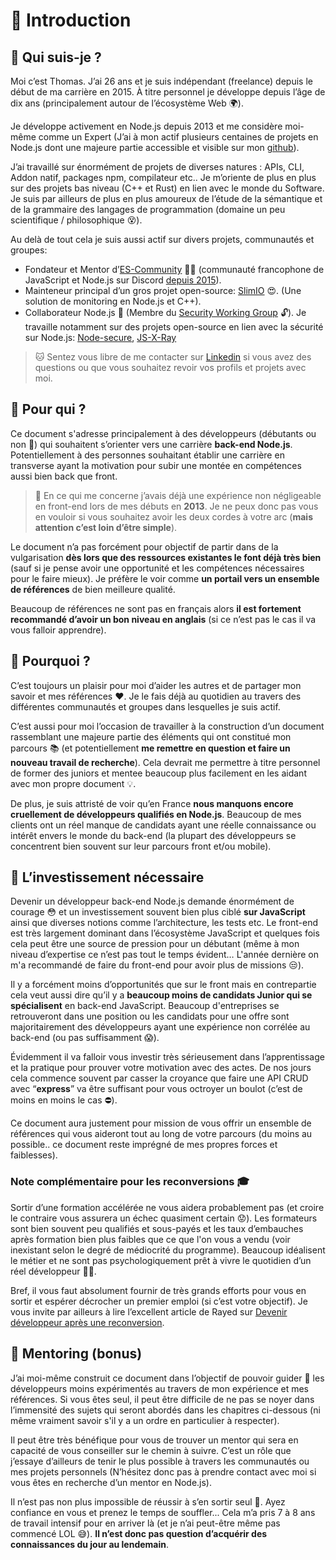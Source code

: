 # 👋 Introduction

## 👀 Qui suis-je ?

Moi c’est Thomas. J’ai 26 ans et je suis indépendant (freelance) depuis le début de ma carrière en 2015. À titre personnel je développe depuis l’âge de dix ans (principalement autour de l’écosystème Web 🌍).

Je développe activement en Node.js depuis 2013 et me considère moi-même comme un Expert (J’ai à mon actif plusieurs centaines de projets en Node.js dont une majeure partie accessible et visible sur mon [github](https://github.com/fraxken)).

J’ai travaillé sur énormément de projets de diverses natures : APIs, CLI, Addon natif, packages npm, compilateur etc.. Je m’oriente de plus en plus sur des projets bas niveau (C++ et Rust) en lien avec le monde du Software. Je suis par ailleurs de plus en plus amoureux de l’étude de la sémantique et de la grammaire des langages de programmation (domaine un peu scientifique / philosophique 😵).

Au delà de tout cela je suis aussi actif sur divers projets, communautés et groupes:

- Fondateur et Mentor d’[ES-Community](https://github.com/ES-Community) 💪🚀 (communauté francophone de JavaScript et Node.js sur Discord [depuis 2015](https://dev.to/fraxken/communaute-javascript-es-community-4nm3)).
- Mainteneur principal d’un gros projet open-source: [SlimIO](https://github.com/SlimIO) 😍. (Une solution de monitoring en Node.js et C++).
- Collaborateur Node.js 🐢 (Membre du [Security Working Group](https://github.com/nodejs/security-wg) 🔓). Je travaille notamment sur des projets open-source en lien avec la sécurité sur Node.js: [Node-secure](https://github.com/ES-Community/nsecure), [JS-X-Ray](https://github.com/NodeSecure/js-x-ray)

> 🐱 Sentez vous libre de me contacter sur [Linkedin](https://www.linkedin.com/in/thomas-gentilhomme/) si vous avez des questions ou que vous souhaitez revoir vos profils et projets avec moi.

## 👊 Pour qui ?

Ce document s'adresse principalement à des développeurs (débutants ou non 🐣) qui souhaitent s’orienter vers une carrière **back-end Node.js**. Potentiellement à des personnes souhaitant établir une carrière en transverse ayant la motivation pour subir une montée en compétences aussi bien back que front.

> 👀 En ce qui me concerne j’avais déjà une expérience non négligeable en front-end lors de mes débuts en **2013**. Je ne peux donc pas vous en vouloir si vous souhaitez avoir les deux cordes à votre arc (**mais attention c’est loin d’être simple**).

Le document n’a pas forcément pour objectif de partir dans de la vulgarisation **dès lors que des ressources existantes le font déjà très bien** (sauf si je pense avoir une opportunité et les compétences nécessaires pour le faire mieux). Je préfère le voir comme **un portail vers un ensemble de références** de bien meilleure qualité.

Beaucoup de références ne sont pas en français alors **il est fortement recommandé d’avoir un bon niveau en anglais** (si ce n’est pas le cas il va vous falloir apprendre).

## 💬 Pourquoi ?

C’est toujours un plaisir pour moi d’aider les autres et de partager mon savoir et mes références ❤️. Je le fais déjà au quotidien au travers des différentes communautés et groupes dans lesquelles je suis actif.

C’est aussi pour moi l’occasion de travailler à la construction d’un document rassemblant une majeure partie des éléments qui ont constitué mon parcours 📚 (et potentiellement **me remettre en question et faire un nouveau travail de recherche**). Cela devrait me permettre à titre personnel de former des juniors et mentee beaucoup plus facilement en les aidant avec mon propre document 💡.

De plus, je suis attristé de voir qu’en France __nous manquons encore cruellement de développeurs qualifiés en Node.js__. Beaucoup de mes clients ont un réel manque de candidats ayant une réelle connaissance ou intérêt envers le monde du back-end (la plupart des développeurs se concentrent bien souvent sur leur parcours front et/ou mobile).

## 😬 L’investissement nécessaire

Devenir un développeur back-end Node.js demande énormément de courage 😳 et un investissement souvent bien plus ciblé **sur JavaScript** ainsi que diverses notions comme l’architecture, les tests etc. Le front-end est très largement dominant dans l’écosystème JavaScript et quelques fois cela peut être une source de pression pour un débutant (même à mon niveau d’expertise ce n’est pas tout le temps évident… L'année dernière on m'a recommandé de faire du front-end pour avoir plus de missions 😒).

Il y a forcément moins d’opportunités que sur le front mais en contrepartie cela veut aussi dire qu’il y a **beaucoup moins de candidats Junior qui se spécialisent** en back-end JavaScript. Beaucoup d'entreprises se retrouveront dans une position ou les candidats pour une offre sont majoritairement des développeurs ayant une expérience non corrélée au back-end (ou pas suffisamment 😱).

Évidemment il va falloir vous investir très sérieusement dans l’apprentissage et la pratique pour prouver votre motivation avec des actes. De nos jours cela commence souvent par casser la croyance que faire une API CRUD avec “**express**” va être suffisant pour vous octroyer un boulot (c’est de moins en moins le cas ⛔).

Ce document aura justement pour mission de vous offrir un ensemble de références qui vous aideront tout au long de votre parcours (du moins au possible.. ce document reste imprégné de mes propres forces et faiblesses).

### Note complémentaire pour les reconversions 🎓

Sortir d’une formation accélérée ne vous aidera probablement pas (et croire le contraire vous assurera un échec quasiment certain 😟). Les formateurs sont bien souvent peu qualifiés et sous-payés et les taux d’embauches après formation bien plus faibles que ce que l'on vous a vendu (voir inexistant selon le degré de médiocrité du programme). Beaucoup idéalisent le métier et ne sont pas psychologiquement prêt à vivre le quotidien d’un réel développeur 🙉🙈. 

Bref, il vous faut absolument fournir de très grands efforts pour vous en sortir et espérer décrocher un premier emploi (si c’est votre objectif). Je vous invite par ailleurs à lire l’excellent article de Rayed sur [Devenir développeur après une reconversion](https://practicalprogramming.fr/devenir-developpeur).

## 👯 Mentoring (bonus)

J’ai moi-même construit ce document dans l’objectif de pouvoir guider 🔮 les développeurs moins expérimentés au travers de mon expérience et mes références. Si vous êtes seul, il peut être difficile de ne pas se noyer dans l’immensité des sujets qui seront abordés dans les chapitres ci-dessous (ni même vraiment savoir s'il y a un ordre en particulier à respecter).

Il peut être très bénéfique pour vous de trouver un mentor qui sera en capacité de vous conseiller sur le chemin à suivre. C’est un rôle que j’essaye d’ailleurs de tenir le plus possible à travers les communautés ou mes projets personnels (N’hésitez donc pas à prendre contact avec moi si vous êtes en recherche d’un mentor en Node.js).

Il n’est pas non plus impossible de réussir à s’en sortir seul 💪. Ayez confiance en vous et prenez le temps de souffler... Cela m’a pris 7 à 8 ans de travail intensif pour en arriver là (et je n’ai peut-être même pas commencé LOL 😅). **Il n’est donc pas question d’acquérir des connaissances du jour au lendemain**.